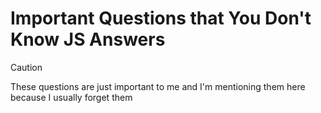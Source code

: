# Important Questions that You Don't Know JS Answers

> [!CAUTION]
> These questions are just important to me and I'm mentioning them here because I usually forget them
